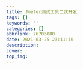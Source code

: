 ```yaml
---
title: Jmeter测试工具二次开发
tags: []
keywords: ''
categories: []
abbrlink: 7670b080
date: 2021-03-25 23:11:10
description:
cover:
top_img:
---
```






